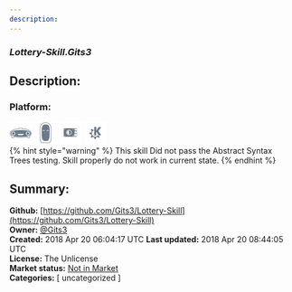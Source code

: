 ```yaml
---
description: 
---
```


### _Lottery-Skill.Gits3_  
## Description:  
  
  
### Platform:  
 ![Mark I](../.gitbook/assets/mark-1-icon.png)  ![Mark II](../.gitbook/assets/mark-2-icon.png)  ![Picroft](../.gitbook/assets/picroft-icon.png)  ![plasmoid](../.gitbook/assets/kde.png)   
{% hint style="warning" %}
This skill Did not pass the Abstract Syntax Trees testing. Skill properly do not work in current state.
{% endhint %}
  
## Summary:  
**Github:** [https://github.com/Gits3/Lottery-Skill](https://github.com/Gits3/Lottery-Skill)  
**Owner:** [@Gits3](https://github.com/Gits3)  
**Created:** 2018 Apr 20 06:04:17 UTC  **Last updated:** 2018 Apr 20 08:44:05 UTC  
**License:** The Unlicense  
**Market status:** [Not in Market](https://market.mycroft.ai/skill/)  
**Categories:** [ uncategorized ]   
